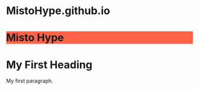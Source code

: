 # MistoHype.github.io

<!DOCTYPE html>
<html>
  
  
  
  
  
<head>
<title>Misto Hype</title>
</head>
<body>
<h1 style="background-color:Tomato;">Misto Hype</h1>


<h1>My First Heading</h1>
<p>My first paragraph.</p>

</body>
</html>
